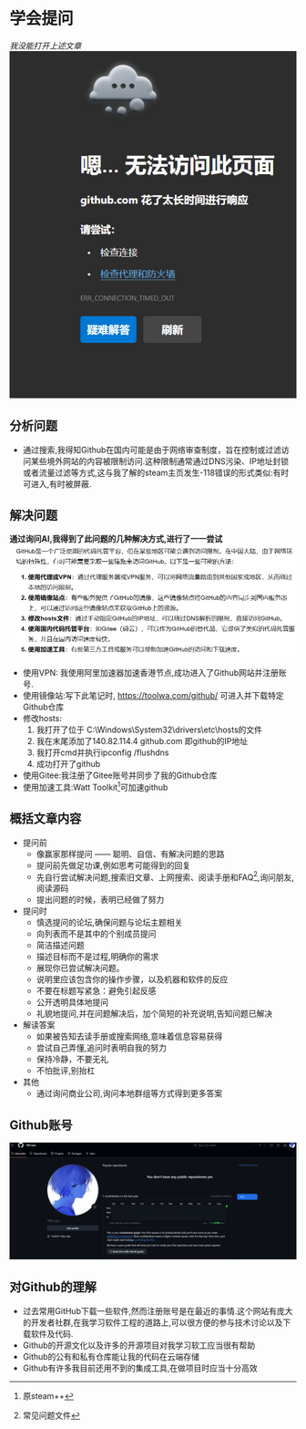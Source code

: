 # 学会提问
*我没能打开上述文章*
![alt text](image.png)
## 分析问题
  - 通过搜索,我得知Github在国内可能是由于网络审查制度，旨在控制或过滤访问某些境外网站的内容被限制访问.这种限制通常通过DNS污染、IP地址封锁或者流量过滤等方式,这与我了解的steam主页发生-118错误的形式类似:有时可进入,有时被屏蔽.
## 解决问题
   **通过询问AI,我得到了此问题的几种解决方式,进行了一一尝试**
   ![alt text](image-1.png)
 - 使用VPN: 我使用阿里加速器加速香港节点,成功进入了Github网站并注册账号.
 - 使用镜像站:写下此笔记时, https://toolwa.com/github/ 可进入并下载特定Github仓库
 - 修改hosts:
    1.  我打开了位于 C:\Windows\System32\drivers\etc\hosts的文件 
    2.  我在末尾添加了140.82.114.4 github.com 即github的IP地址
    3.  我打开cmd并执行ipconfig /flushdns
    4.  成功打开了github
-  使用Gitee:我注册了Gitee账号并同步了我的Github仓库
-  使用加速工具:Watt Toolkit[^1]可加速github
[^1]:原steam++  
[^2]:常见问题文件
## 概括文章内容
- 提问前
    - 像赢家那样提问 —— 聪明、自信、有解决问题的思路
    - 提问前先做足功课,例如思考可能得到的回复
    - 先自行尝试解决问题,搜索旧文章、上网搜索、阅读手册和FAQ[^2],询问朋友,阅读源码
    - 提出问题的时候，表明已经做了努力
- 提问时 
    - 慎选提问的论坛,确保问题与论坛主题相关
    - 向列表而不是其中的个别成员提问
    - 简洁描述问题
    - 描述目标而不是过程,明确你的需求
    - 展现你已尝试解决问题。
    - 说明里应该包含你的操作步骤，以及机器和软件的反应
    - 不要在标题写紧急：避免引起反感
    - 公开透明具体地提问
    - 礼貌地提问,并在问题解决后，加个简短的补充说明,告知问题已解决
- 解读答案
    - 如果被告知去读手册或搜索网络,意味着信息容易获得
    - 尝试自己弄懂,追问时表明自我的努力
    - 保持冷静，不要无礼
    - 不怕批评,别抬杠
- 其他
    - 通过询问商业公司,询问本地群组等方式得到更多答案
## Github账号
![alt text](image-2.png)
## 对Github的理解
 - 过去常用GitHub下载一些软件,然而注册账号是在最近的事情.这个网站有庞大的开发者社群,在我学习软件工程的道路上,可以很方便的参与技术讨论以及下载软件及代码.
 - Github的开源文化以及许多的开源项目对我学习软工应当很有帮助
 - Github的公有和私有仓库能让我的代码在云端存储
 - Github有许多我目前还用不到的集成工具,在做项目时应当十分高效
